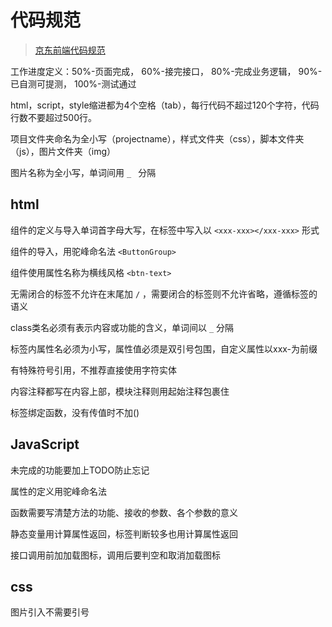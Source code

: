 # 代码规范

>  [京东前端代码规范](https://guide.aotu.io/docs/)

工作进度定义：50%-页面完成， 60%-接完接口， 80%-完成业务逻辑， 90%-已自测可提测， 100%-测试通过

html，script，style缩进都为4个空格（tab），每行代码不超过120个字符，代码行数不要超过500行。

项目文件夹命名为全小写（projectname），样式文件夹（css），脚本文件夹（js），图片文件夹（img）

图片名称为全小写，单词间用 `_ ` 分隔

## html

组件的定义与导入单词首字母大写，在标签中写入以 `<xxx-xxx></xxx-xxx>` 形式

组件的导入，用驼峰命名法 `<ButtonGroup>`

组件使用属性名称为横线风格 `<btn-text>`

无需闭合的标签不允许在末尾加 `/` ，需要闭合的标签则不允许省略，遵循标签的语义

class类名必须有表示内容或功能的含义，单词间以 `_` 分隔

标签内属性名必须为小写，属性值必须是双引号包围，自定义属性以xxx-为前缀

有特殊符号引用，不推荐直接使用字符实体

内容注释都写在内容上部，模块注释则用起始注释包裹住

标签绑定函数，没有传值时不加()

## JavaScript

未完成的功能要加上TODO防止忘记

属性的定义用驼峰命名法

函数需要写清楚方法的功能、接收的参数、各个参数的意义

静态变量用计算属性返回，标签判断较多也用计算属性返回

接口调用前加加载图标，调用后要判空和取消加载图标

## css

图片引入不需要引号